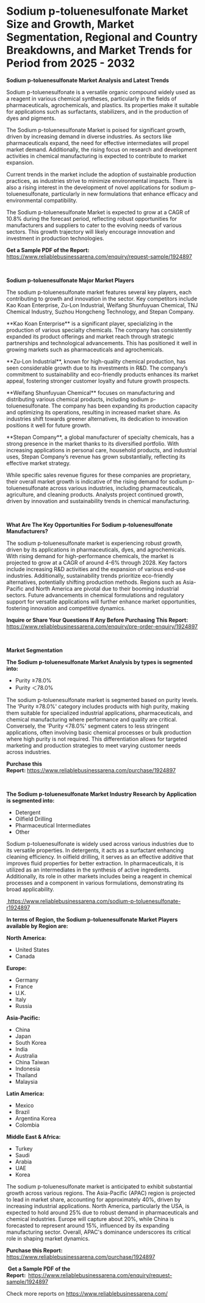 <p><h1>Sodium p-toluenesulfonate Market Size and Growth, Market Segmentation, Regional and Country Breakdowns, and Market Trends for Period from 2025 -  2032</h1></p><p><strong>Sodium p-toluenesulfonate Market Analysis and Latest Trends</strong></p>
<p><p>Sodium p-toluenesulfonate is a versatile organic compound widely used as a reagent in various chemical syntheses, particularly in the fields of pharmaceuticals, agrochemicals, and plastics. Its properties make it suitable for applications such as surfactants, stabilizers, and in the production of dyes and pigments. </p><p>The Sodium p-toluenesulfonate Market is poised for significant growth, driven by increasing demand in diverse industries. As sectors like pharmaceuticals expand, the need for effective intermediates will propel market demand. Additionally, the rising focus on research and development activities in chemical manufacturing is expected to contribute to market expansion.</p><p>Current trends in the market include the adoption of sustainable production practices, as industries strive to minimize environmental impacts. There is also a rising interest in the development of novel applications for sodium p-toluenesulfonate, particularly in new formulations that enhance efficacy and environmental compatibility.</p><p>The Sodium p-toluenesulfonate Market is expected to grow at a CAGR of 10.8% during the forecast period, reflecting robust opportunities for manufacturers and suppliers to cater to the evolving needs of various sectors. This growth trajectory will likely encourage innovation and investment in production technologies.</p></p>
<p><strong>Get a Sample PDF of the Report:&nbsp;</strong> <a href="https://www.reliablebusinessarena.com/enquiry/request-sample/1924897?utm_campaign=1948&utm_medium=2&utm_source=Github&utm_content=ia&utm_term=14012025&utm_id=sodium-p-toluenesulfonate">https://www.reliablebusinessarena.com/enquiry/request-sample/1924897</a></p>
<p>&nbsp;</p>
<p><strong>Sodium p-toluenesulfonate Major Market Players</strong></p>
<p><p>The sodium p-toluenesulfonate market features several key players, each contributing to growth and innovation in the sector. Key competitors include Kao Koan Enterprise, Zu-Lon Industrial, Weifang Shunfuyuan Chemical, TNJ Chemical Industry, Suzhou Hongcheng Technology, and Stepan Company.</p><p>**Kao Koan Enterprise** is a significant player, specializing in the production of various specialty chemicals. The company has consistently expanded its product offerings and market reach through strategic partnerships and technological advancements. This has positioned it well in growing markets such as pharmaceuticals and agrochemicals.</p><p>**Zu-Lon Industrial**, known for high-quality chemical production, has seen considerable growth due to its investments in R&D. The company’s commitment to sustainability and eco-friendly products enhances its market appeal, fostering stronger customer loyalty and future growth prospects. </p><p>**Weifang Shunfuyuan Chemical** focuses on manufacturing and distributing various chemical products, including sodium p-toluenesulfonate. The company has been expanding its production capacity and optimizing its operations, resulting in increased market share. As industries shift towards greener alternatives, its dedication to innovation positions it well for future growth.</p><p>**Stepan Company**, a global manufacturer of specialty chemicals, has a strong presence in the market thanks to its diversified portfolio. With increasing applications in personal care, household products, and industrial uses, Stepan Company’s revenue has grown substantially, reflecting its effective market strategy.</p><p>While specific sales revenue figures for these companies are proprietary, their overall market growth is indicative of the rising demand for sodium p-toluenesulfonate across various industries, including pharmaceuticals, agriculture, and cleaning products. Analysts project continued growth, driven by innovation and sustainability trends in chemical manufacturing.</p></p>
<p>&nbsp;</p>
<p><strong>What Are The Key Opportunities For Sodium p-toluenesulfonate Manufacturers?</strong></p>
<p><p>The sodium p-toluenesulfonate market is experiencing robust growth, driven by its applications in pharmaceuticals, dyes, and agrochemicals. With rising demand for high-performance chemicals, the market is projected to grow at a CAGR of around 4-6% through 2028. Key factors include increasing R&D activities and the expansion of various end-use industries. Additionally, sustainability trends prioritize eco-friendly alternatives, potentially shifting production methods. Regions such as Asia-Pacific and North America are pivotal due to their booming industrial sectors. Future advancements in chemical formulations and regulatory support for versatile applications will further enhance market opportunities, fostering innovation and competitive dynamics.</p></p>
<p><strong>Inquire or Share Your Questions If Any Before Purchasing This Report:</strong> <a href="https://www.reliablebusinessarena.com/enquiry/pre-order-enquiry/1924897?utm_campaign=1948&utm_medium=2&utm_source=Github&utm_content=ia&utm_term=14012025&utm_id=sodium-p-toluenesulfonate">https://www.reliablebusinessarena.com/enquiry/pre-order-enquiry/1924897</a></p>
<p>&nbsp;</p>
<p><strong>Market Segmentation</strong></p>
<p><strong>The Sodium p-toluenesulfonate Market Analysis by types is segmented into:</strong></p>
<p><ul><li>Purity ≥78.0%</li><li>Purity ＜78.0%</li></ul></p>
<p><p>The sodium p-toluenesulfonate market is segmented based on purity levels. The 'Purity ≥78.0%' category includes products with high purity, making them suitable for specialized industrial applications, pharmaceuticals, and chemical manufacturing where performance and quality are critical. Conversely, the 'Purity <78.0%' segment caters to less stringent applications, often involving basic chemical processes or bulk production where high purity is not required. This differentiation allows for targeted marketing and production strategies to meet varying customer needs across industries.</p></p>
<p><strong>Purchase this Report:&nbsp;</strong><a href="https://www.reliablebusinessarena.com/purchase/1924897?utm_campaign=1948&utm_medium=2&utm_source=Github&utm_content=ia&utm_term=14012025&utm_id=sodium-p-toluenesulfonate">https://www.reliablebusinessarena.com/purchase/1924897</a></p>
<p>&nbsp;</p>
<p><strong>The Sodium p-toluenesulfonate Market Industry Research by Application is segmented into:</strong></p>
<p><ul><li>Detergent</li><li>Oilfield Drilling</li><li>Pharmaceutical Intermediates</li><li>Other</li></ul></p>
<p><p>Sodium p-toluenesulfonate is widely used across various industries due to its versatile properties. In detergents, it acts as a surfactant enhancing cleaning efficiency. In oilfield drilling, it serves as an effective additive that improves fluid properties for better extraction. In pharmaceuticals, it is utilized as an intermediates in the synthesis of active ingredients. Additionally, its role in other markets includes being a reagent in chemical processes and a component in various formulations, demonstrating its broad applicability.</p></p>
<p><a href="https://www.reliablebusinessarena.com/sodium-p-toluenesulfonate-r1924897?utm_campaign=1948&utm_medium=2&utm_source=Github&utm_content=ia&utm_term=14012025&utm_id=sodium-p-toluenesulfonate">&nbsp;https://www.reliablebusinessarena.com/sodium-p-toluenesulfonate-r1924897</a></p>
<p><strong>In terms of Region, the Sodium p-toluenesulfonate Market Players available by Region are:</strong></p>
<p>
    <p> <strong> North America: </strong>
        <ul>
            <li>United States</li>
            <li>Canada</li>
        </ul>
        </p> 
    <p> <strong> Europe: </strong>
        <ul>
            <li>Germany</li>
            <li>France</li>
            <li>U.K.</li>
            <li>Italy</li>
            <li>Russia</li>
        </ul>
        </p> 
    <p> <strong> Asia-Pacific: </strong>
        <ul>
            <li>China</li>
            <li>Japan</li>
            <li>South Korea</li>
            <li>India</li>
            <li>Australia</li>
            <li>China Taiwan</li>
            <li>Indonesia</li>
            <li>Thailand</li>
            <li>Malaysia</li>
        </ul>
        </p> 
    <p> <strong> Latin America: </strong>
        <ul>
            <li>Mexico</li>
            <li>Brazil</li>
            <li>Argentina Korea</li>
            <li>Colombia</li>
        </ul>
        </p> 
    <p> <strong> Middle East & Africa: </strong>
        <ul>
            <li>Turkey</li>
            <li>Saudi</li>
            <li>Arabia</li>
            <li>UAE</li>
            <li>Korea</li>
        </ul>
    </p>
    </p>
<p><p>The sodium p-toluenesulfonate market is anticipated to exhibit substantial growth across various regions. The Asia-Pacific (APAC) region is projected to lead in market share, accounting for approximately 40%, driven by increasing industrial applications. North America, particularly the USA, is expected to hold around 25% due to robust demand in pharmaceuticals and chemical industries. Europe will capture about 20%, while China is forecasted to represent around 15%, influenced by its expanding manufacturing sector. Overall, APAC's dominance underscores its critical role in shaping market dynamics.</p></p>
<p><strong>Purchase this Report: </strong><a href="https://www.reliablebusinessarena.com/purchase/1924897?utm_campaign=1948&utm_medium=2&utm_source=Github&utm_content=ia&utm_term=14012025&utm_id=sodium-p-toluenesulfonate">https://www.reliablebusinessarena.com/purchase/1924897</a></p>
<p>&nbsp;<strong>Get a Sample PDF of the Report:&nbsp;&nbsp;</strong><a href="https://www.reliablebusinessarena.com/enquiry/request-sample/1924897?utm_campaign=1948&utm_medium=2&utm_source=Github&utm_content=ia&utm_term=14012025&utm_id=sodium-p-toluenesulfonate">https://www.reliablebusinessarena.com/enquiry/request-sample/1924897</a></p>
<p><strong></strong></p>
<p>Check more reports on <a href="https://www.reliablebusinessarena.com/?utm_campaign=1948&utm_medium=2&utm_source=Github&utm_content=ia&utm_term=14012025&utm_id=sodium-p-toluenesulfonate">https://www.reliablebusinessarena.com/</a></p>